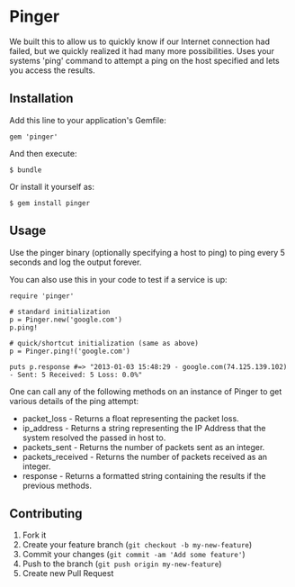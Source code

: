 # Pinger

We built this to allow us to quickly know if our Internet connection had failed, but 
we quickly realized it had many more possibilities. Uses your systems 'ping' command
to attempt a ping on the host specified and lets you access the results.

## Installation

Add this line to your application's Gemfile:

    gem 'pinger'

And then execute:

    $ bundle

Or install it yourself as:

    $ gem install pinger

## Usage

Use the pinger binary (optionally specifying a host to ping) to ping every 5 seconds and log the output forever.

You can also use this in your code to test if a service is up:

    require 'pinger'

    # standard initialization
    p = Pinger.new('google.com')
    p.ping!

    # quick/shortcut initialization (same as above)
    p = Pinger.ping!('google.com')

    puts p.response #=> "2013-01-03 15:48:29 - google.com(74.125.139.102) - Sent: 5 Received: 5 Loss: 0.0%"

One can call any of the following methods on an instance of Pinger to get various details of the ping attempt:

* packet\_loss - Returns a float representing the packet loss.
* ip\_address - Returns a string representing the IP Address that the system resolved the passed in host to.
* packets\_sent - Returns the number of packets sent as an integer.
* packets\_received - Returns the number of packets received as an integer.
* response - Returns a formatted string containing the results if the previous methods.

## Contributing

1. Fork it
2. Create your feature branch (`git checkout -b my-new-feature`)
3. Commit your changes (`git commit -am 'Add some feature'`)
4. Push to the branch (`git push origin my-new-feature`)
5. Create new Pull Request
